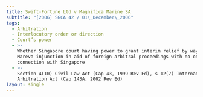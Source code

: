 ```yaml
---
title: Swift-Fortune Ltd v Magnifica Marine SA
subtitle: "[2006] SGCA 42 / 01\_December\_2006"
tags:
  - Arbitration
  - Interlocutory order or direction
  - Court’s power
  - >-
    Whether Singapore court having power to grant interim relief by way of
    Mareva injunction in aid of foreign arbitral proceedings with no other
    connection with Singapore
  - >-
    Section 4(10) Civil Law Act (Cap 43, 1999 Rev Ed), s 12(7) International
    Arbitration Act (Cap 143A, 2002 Rev Ed)
layout: single
---
```


